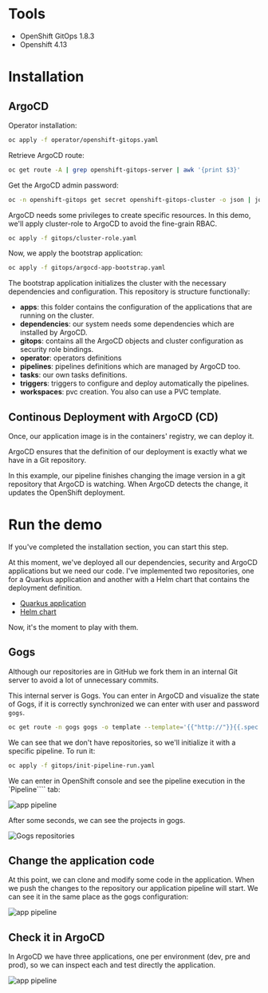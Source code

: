 # Tools
* OpenShift GitOps 1.8.3
* Openshift 4.13

# Installation

## ArgoCD 

Operator installation:

```bash
oc apply -f operator/openshift-gitops.yaml
```

Retrieve ArgoCD route: 

```bash
oc get route -A | grep openshift-gitops-server | awk '{print $3}'
```

Get the ArgoCD admin password: 

```bash
oc -n openshift-gitops get secret openshift-gitops-cluster -o json | jq -r '.data["admin.password"]' | base64 -d
```

ArgoCD needs some privileges to create specific resources. In this demo, we'll apply cluster-role to ArgoCD to avoid the fine-grain RBAC.

```bash
oc apply -f gitops/cluster-role.yaml
```

Now, we apply the bootstrap application:

```bash
oc apply -f gitops/argocd-app-bootstrap.yaml
```

The bootstrap application initializes the cluster with the necessary dependencies and configuration. This repository is structure functionally:

* **apps**: this folder contains the configuration of the applications that are running on the cluster.
* **dependencies**: our system needs some dependencies which are installed by ArgoCD.
* **gitops**: contains all the ArgoCD objects and cluster configuration as security role bindings.
* **operator**: operators definitions
* **pipelines**: pipelines definitions which are managed by ArgoCD too.
* **tasks**: our own tasks definitions.
* **triggers**: triggers to configure and deploy automatically the pipelines.
* **workspaces**: pvc creation. You also can use a PVC template. 

## Continous Deployment with ArgoCD (CD)

Once, our application image is in the containers' registry, we can deploy it. 

ArgoCD ensures that the definition of our deployment is exactly what we have in a Git repository. 

In this example, our pipeline finishes changing the image version in a git repository that ArgoCD is watching. When ArgoCD detects the change, it updates the OpenShift deployment. 

# Run the demo

If you've completed the installation section, you can start this step. 

At this moment, we've deployed all our dependencies, security and ArgoCD applications but we need our code. I've implemented two repositories, one for a Quarkus application and another with a Helm chart that contains the deployment definition. 

* [Quarkus application](https://github.com/dbgjerez/workshop-tekton-argocd-app-quarkus)
* [Helm chart](https://github.com/dbgjerez/workshop-tekton-argocd-app-quarkus-config)

Now, it's the moment to play with them.

## Gogs

Although our repositories are in GitHub we fork them in an internal Git server to avoid a lot of unnecessary commits. 

This internal server is Gogs. You can enter in ArgoCD and visualize the state of Gogs, if it is correctly synchronized we can enter with user and password ```gogs```.

```bash
oc get route -n gogs gogs -o template --template='{{"http://"}}{{.spec.host}}'
```

We can see that we don't have repositories, so we'll initialize it with a specific pipeline. To run it: 

```bash
oc apply -f gitops/init-pipeline-run.yaml
```

We can enter in OpenShift console and see the pipeline execution in the `Pipeline```` tab:

![app pipeline](images/init-pipeline.png)

After some seconds, we can see the projects in gogs.

![Gogs repositories](images/gogs-apps.png)

## Change the application code

At this point, we can clone and modify some code in the application. When we push the changes to the repository our application pipeline will start. We can see it in the same place as the gogs configuration:

![app pipeline](images/quarkus-pipeline.png)

## Check it in ArgoCD

In ArgoCD we have three applications, one per environment (dev, pre and prod), so we can inspect each and test directly the application.

![app pipeline](images/quarkus-apps.png)